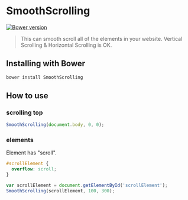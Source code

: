 # SmoothScrolling

[![Bower version](https://badge.fury.io/bo/SmoothScrolling.svg)](https://badge.fury.io/bo/SmoothScrolling)

> This can smooth scroll all of the elements in your website.
> Vertical Scrolling & Horizontal Scrolling is OK.

## Installing with Bower

```bash
bower install SmoothScrolling
```

## How to use

### scrolling top

```js
SmoothScrolling(document.body, 0, 0);
```

### elements
Element has "scroll".

```css
#scrollElement {
  overflow: scroll;
}
```

```js
var scrollElement = document.getElementById('scrollElement');
SmoothScrolling(scrollElement, 100, 300);
```
